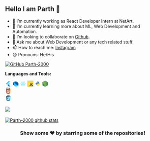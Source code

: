 ## Hello I am  Parth 👋


- 🔭 I’m currently working as React Developer Intern at NetArt.
- 🌱 I’m currently learning more about ML, Web Development and Automation.
- 👯 I’m looking to collaborate on [Github](https://github.com/Parth-2000).
- 💬 Ask me about Web Development or any tech related stuff.
- 📫 How to reach me: [Instagram ](https://www.instagram.com/p_a_r_t_h_2809/) 
- 😄 Pronouns: He/His

[![GitHub Parth-2000](https://img.shields.io/github/followers/Parth-2000?label=follow&style=social)](https://github.com/Parth-2000)



**Languages and Tools:**  

<code><img height="20" src="https://raw.githubusercontent.com/github/explore/80688e429a7d4ef2fca1e82350fe8e3517d3494d/topics/flutter/flutter.png"></code>
<code><img height="20" src="https://raw.githubusercontent.com/github/explore/80688e429a7d4ef2fca1e82350fe8e3517d3494d/topics/dart/dart.png"></code>
<code><img height="20" src="https://raw.githubusercontent.com/github/explore/80688e429a7d4ef2fca1e82350fe8e3517d3494d/topics/react/react.png"></code>
<code><img height="20" src="https://raw.githubusercontent.com/github/explore/80688e429a7d4ef2fca1e82350fe8e3517d3494d/topics/javascript/javascript.png"></code>
<code><img height="20" src="https://raw.githubusercontent.com/github/explore/80688e429a7d4ef2fca1e82350fe8e3517d3494d/topics/python/python.png"></code>
<code><img height="20" src="https://raw.githubusercontent.com/github/explore/80688e429a7d4ef2fca1e82350fe8e3517d3494d/topics/nodejs/nodejs.png"></code>    
<code><img height="20" src="https://raw.githubusercontent.com/github/explore/80688e429a7d4ef2fca1e82350fe8e3517d3494d/topics/html/html.png"></code>   
<code><img height="20" src="https://raw.githubusercontent.com/github/explore/80688e429a7d4ef2fca1e82350fe8e3517d3494d/topics/css/css.png"></code>  


<a href="https://github.com/Parth-2000">
  <img align="center" src="https://github-readme-stats.vercel.app/api/top-langs/?username=Parth-2000&theme=dark&hide_langs_below=1" />
</a>
<br />
<br />
<a href="https://github.com/Parth-2000">
 <img align="center" src="https://github-readme-stats.vercel.app/api?username=Parth-2000&show_icons=true&theme=dark&line_height=27" alt="Parth-2000 github stats"/>
</a>



<div align="center">

### Show some ❤️ by starring some of the repositories!

</div>

<!--
**Parth-2000/Parth-2000** is a ✨ _special_ ✨ repository because its `README.md` (this file) appears on your GitHub profile.

Here are some ideas to get you started:

- 🔭 I’m currently working on ...
- 🌱 I’m currently learning ...
- 👯 I’m looking to collaborate on ...
- 🤔 I’m looking for help with ...
- 💬 Ask me about ...
- 📫 How to reach me: ...
- 😄 Pronouns: ...
- ⚡ Fun fact: ...
-->
